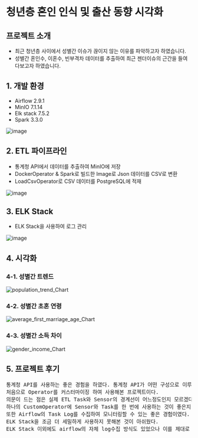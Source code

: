# 청년층 혼인 인식 및 출산 동향 시각화

## 프로젝트 소개

- 최근 청년층 사이에서 성별간 이슈가 끊이지 않는 이유를 파악하고자 하였습니다.
- 성별간 혼인수, 이혼수, 빈부격차 데이터를 추출하여 최근 젠더이슈의 근간을 들여다보고자 하였습니다.


## 1. 개발 환경
- Airflow 2.9.1
- MinIO 7.1.14
- Elk stack 7.5.2
- Spark 3.3.0
  
![image](https://github.com/user-attachments/assets/e50a88ad-0013-4d88-bbe7-432178c0b9e0)

## 2. ETL 파이프라인
- 통계청 API에서 데이터를 추출하여 MinIO에 저장
- DockerOperator & Spark로 빌드한 Image로 Json 데이터를 CSV로 변환
- LoadCsvOperator로 CSV 데이터를 PostgreSQL에 적재

![image](https://github.com/user-attachments/assets/34e4fa62-4ed9-407e-8e94-13058e096fb1)

## 3. ELK Stack
- ELK Stack을 사용하여 로그 관리

![image](https://github.com/user-attachments/assets/a9f0e82b-24b6-42b8-bac5-5179b9769923)

## 4. 시각화
### 4-1. 성별간 트렌드
![population_trend_Chart](https://github.com/user-attachments/assets/b29c2e79-380d-4ed8-9cf4-c591a7da11a5)

### 4-2. 성별간 초혼 연령
![average_first_marriage_age_Chart](https://github.com/user-attachments/assets/d7074146-025a-44e7-bb40-838cf7c9b57b)

### 4-3. 성별간 소득 차이
![gender_income_Chart](https://github.com/user-attachments/assets/a7fece2a-f9de-4da7-81d0-3f6de64733b8)

## 5. 프로젝트 후기
<pre>통계청 API를 사용하는 좋은 경험을 하였다. 통계청 API가 어떤 구성으로 이루어져 있는지 알 수 있는 시간이였다.
처음으로 Operator를 커스터마이징 하여 사용해본 프로젝트이다.
의문이 드는 점은 실제 ETL Task와 Sensor의 경계선이 어느정도인지 모르겠다.
하나의 CustomOperator에 Sensor와 Task를 한 번에 사용하는 것이 좋은지 분리하여 각각의 Task로 사용하는 것이 좋은지 아직까지 잘 모르겠다.
또한 Airflow의 Task Log를 수집하여 모니터링할 수 있는 좋은 경험이였다.
ELK Stack을 조금 더 세밀하게 사용하지 못해본 것이 아쉬웠다.
ELK Stack 이외에도 airflow의 자체 log수집 방식도 있었으나 이를 제대로 활요해보지 못한것이 아쉽다.
</pre>
